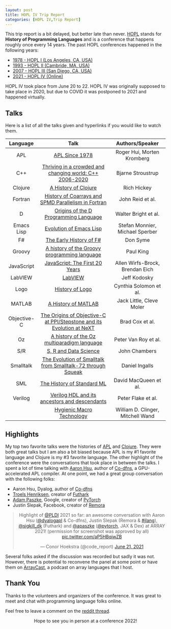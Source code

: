 ```yaml
---
layout: post
title: HOPL IV Trip Report
categories: [HOPL IV,Trip Report]
---
```


This trip report is a bit delayed, but better late than never. [HOPL](https://en.wikipedia.org/wiki/History_of_Programming_Languages) stands for **History of Programming Languages** and is a conference that happens roughly once every 14 years. The past HOPL conferences happened in the following years:

* [1978 - HOPL I (Los Angeles, CA, USA)](https://en.wikipedia.org/wiki/History_of_Programming_Languages#HOPL_I)
* [1993 - HOPL II (Cambride, MA, USA)](https://en.wikipedia.org/wiki/History_of_Programming_Languages#HOPL_II)
* [2007 - HOPL III (San Diego, CA, USA)](https://en.wikipedia.org/wiki/History_of_Programming_Languages#HOPL_III)
* [2021 - HOPL IV (Online)](https://en.wikipedia.org/wiki/History_of_Programming_Languages#HOPL_IV)

HOPL IV took place from June 20 to 22. HOPL IV was originally supposed to take place in 2020, but due to COVID it was postponed to 2021 and happened virtually.

## Talks

Here is a list of all the talks given and hyperlinks if you would like to watch them.

|Language|Talk|Authors/Speaker|
|:-:|:-:|:-:|
|APL|[APL Since 1978](https://www.pldi21.org/prerecorded_hopl.2.html)|Roger Hui, Morten Kromberg|
|C++|[Thriving in a crowded and changing world: C++ 2006-2020](https://www.pldi21.org/prerecorded_hopl.5.html)|Bjarne Stroustrup|
|Clojure|[A History of Clojure](https://www.pldi21.org/prerecorded_hopl.11.html)|Rich Hickey|
|Fortran|[History of Coarrays and SPMD Parallelism in Fortran](https://www.pldi21.org/prerecorded_hopl.26.html)|John Reid et al.|
|D|[Origins of the D Programming Language](https://www.pldi21.org/prerecorded_hopl.23.html)|Walter Bright et al.|
|Emacs Lisp|[Evolution of Emacs Lisp](https://www.pldi21.org/prerecorded_hopl.16.html)|Stefan Monnier, Michael Sperber|
|F#|[The Early History of F#](https://www.pldi21.org/prerecorded_hopl.19.html)|Don Syme|
|Groovy|[A history of the Groovy programming language](https://www.pldi21.org/prerecorded_hopl.10.html)|Paul King|
|JavaScript|[JavaScript: The First 20 Years](https://www.pldi21.org/prerecorded_hopl.12.html)|Allen Wirfs-Brock, Brendan Eich|
|LabVIEW|[LabVIEW](https://www.pldi21.org/prerecorded_hopl.3.html)|Jeff Kodosky|
|Logo|[History of Logo](https://www.pldi21.org/prerecorded_hopl.9.html)|Cynthia Solomon et al.|
|MATLAB|[A History of MATLAB](https://www.pldi21.org/prerecorded_hopl.4.html)|Jack Little, Cleve Moler|
|Objective-C|[The Origins of Objective-C at PPI/Stepstone and its Evolution at NeXT](https://www.pldi21.org/prerecorded_hopl.25.html)|Brad Cox et al.|
|Oz|[A history of the Oz multiparadigm language](https://www.pldi21.org/prerecorded_hopl.14.html)|Peter Van Roy et al.|
|S/R|[S, R and Data Science](https://www.pldi21.org/prerecorded_hopl.6.html)|John Chambers|
|Smalltalk|[The Evolution of Smalltalk from Smalltalk-72 through Squeak](https://www.pldi21.org/prerecorded_hopl.17.html)|Daniel Ingalls|
|SML|[The History of Standard ML](https://www.pldi21.org/prerecorded_hopl.21.html)|David MacQueen et al.|
|Verilog|[Verilog HDL and its ancestors and descendants](https://www.pldi21.org/prerecorded_hopl.7.html)| Peter Flake et al.|
||[Hygienic Macro Technology](https://www.pldi21.org/prerecorded_hopl.13.html)|William D. Clinger, Mitchell Wand|

## Highlights 

My top two favorite talks were the histories of [APL](https://www.pldi21.org/prerecorded_hopl.2.html) and [Clojure](https://www.pldi21.org/prerecorded_hopl.11.html). They were both great talks but I am also a bit biased because APL is my #1 favorite language and Clojure is my #3 favorite language. The other highlight of the conference were the conversations that took place in between the talks. I spent a lot of time talking with [Aaron Hsu](), author of [Co-dfns](https://www.google.com/search?q=co-dfns&oq=co-dfns&aqs=chrome..69i57j69i61.1233j0j7&sourceid=chrome&ie=UTF-8), a GPU-accelerated APL compiler. At one point, we had a great group conversation with the following folks:

* Aaron Hsu, Dyalog, author of [Co-dfns](https://www.google.com/search?q=co-dfns&oq=co-dfns&aqs=chrome..69i57j69i61.1233j0j7&sourceid=chrome&ie=UTF-8)
* [Troels Henriksen](https://twitter.com/sigkill_dk), creator of [Futhark](https://futhark-lang.org/)
* [Adam Paszke](https://twitter.com/apaszke), Google, creator of [PyTorch](https://pytorch.org/)
* Justin Slepak, Facebook, creator of [Remora](https://arxiv.org/abs/1912.13451)

<center><blockquote class="twitter-tweet"><p lang="en" dir="ltr">Highlight of <a href="https://twitter.com/PLDI?ref_src=twsrc%5Etfw">@PLDI</a> 2021 so far: an awesome conversation with Aaron Hsu (<a href="https://twitter.com/dyalogapl?ref_src=twsrc%5Etfw">@dyalogapl</a> &amp; Co-dfns), Justin Slepak (Remora &amp; <a href="https://twitter.com/hashtag/jlang?src=hash&amp;ref_src=twsrc%5Etfw">#jlang</a>), <a href="https://twitter.com/sigkill_dk?ref_src=twsrc%5Etfw">@sigkill_dk</a> (Futhark) and <a href="https://twitter.com/apaszke?ref_src=twsrc%5Etfw">@apaszke</a> (<a href="https://twitter.com/PyTorch?ref_src=twsrc%5Etfw">@pytorch</a>, JAX &amp; Dex) at ARRAY 2021! (permission for screenshot was approved by all) <a href="https://t.co/aP5HBqiwZB">pic.twitter.com/aP5HBqiwZB</a></p>&mdash; Conor Hoekstra (@code_report) <a href="https://twitter.com/code_report/status/1407062396267544581?ref_src=twsrc%5Etfw">June 21, 2021</a></blockquote> <script async src="https://platform.twitter.com/widgets.js" charset="utf-8"></script></center>

Several folks asked if the discussion was recorded but sadly it was not. However, there is potential to reconvene the panel at some point or have them on [ArrayCast](https://www.arraycast.com/), a podcast on array languages that I host.

## Thank You

Thanks to the volunteers and organizers of the conference. It was great to meet and chat with programming language folks online.

Feel free to leave a comment on the [reddit thread]().

<center>Hope to see you in person at a conference 2022!</center>
